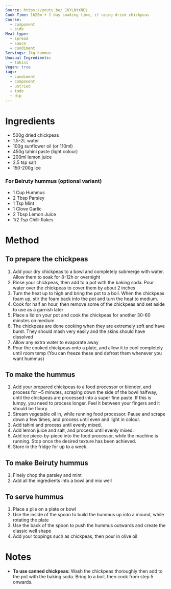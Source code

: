 ```yaml
---
Source: https://youtu.be/_1KYLNtXNEs
Cook Time: 1h20m + 1 day soaking time, if using dried chickpeas
Course:
  - component
  - side
Meal type:
  - spread
  - sauce
  - condiment
Servings: 1kg hummus
Unusual Ingredients:
  - tahini
Vegan: true
tags:
  - condiment
  - component
  - untried
  - todo
  - dip
---
```

# Ingredients

- 500g dried chickpeas
- 1.5-2L water
- 100g sunflower oil (or 110ml)
- 450g tahini paste (light colour)
- 200ml lemon juice
- 2.5 tsp salt
- 150-200g ice

### For Beiruty hummus (optional variant)

- 1 Cup Hummus
- 2 Tbsp Parsley
- 1 Tsp Mint
- 1 Clove Garlic
- 2 Tbsp Lemon Juice
- 1/2 Tsp Chilli flakes

# Method

## To prepare the chickpeas

 1. Add your dry chickpeas to a bowl and completely submerge with water. Allow them to soak for 8-12h or overnight
 2. Rinse your chickpeas, then add to a pot with the baking soda. Pour water over the chickpeas to cover them by about 2 inches
 3. Turn the heat up to high and bring the pot to a boil. When the chickpeas foam up, stir the foam back into the pot and turn the heat to medium.
 4. Cook for half an hour, then remove some of the chickpeas and set aside to use as a garnish later
 5. Place a lid on your pot and cook the chickpeas for another 30-60 minutes on medium
 6. The chickpeas are done cooking when they are extremely soft and have burst. They should mash very easily and the skins should have dissolved
 7. Allow any extra water to evaporate away
 8. Pour the cooked chickpeas onto a plate, and allow it to cool completely until room temp (You can freeze these and defrost them whenever you want hummus)

## To make the hummus

 1. Add your prepared chickpeas to a food processor or blender, and process for ~5 minutes, scraping down the side of the bowl halfway, until the chickpeas are processed into a super fine paste. If this is lumpy, you need to process longer. Feel it between your fingers and it should be floury.
 2. Stream vegetable oil in, while running food processor. Pause and scrape down a few times, and process until even and light in colour.
 3. Add tahini and process until evenly mixed.
 4. Add lemon juice and salt, and process until evenly mixed.
 5.  Add ice piece-by-piece into the food processor, while the machine is running. Stop once the desired texture has been achieved.
 6. Store in the fridge for up to a week.

## To make Beiruty hummus

 1. Finely chop the parsley and mint
 2. Add all the ingredients into a bowl and mix well

## To serve hummus

 1. Place a pile on a plate or bowl
 2. Use the inside of the spoon to build the hummus up into a mound, while rotating the plate
 3. Use the back of the spoon to push the hummus outwards and create the classic well shape
 4. Add your toppings such as chickpeas, then pour in olive oil

# Notes

- **To use canned chickpeas:** Wash the chickpeas thoroughly then add to the pot with the baking soda. Bring to a boil, then cook from step 5 onwards.